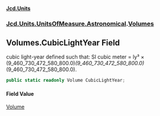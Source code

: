 #### [Jcd.Units](index 'index')
### [Jcd.Units.UnitsOfMeasure.Astronomical](Jcd.Units.UnitsOfMeasure.Astronomical 'Jcd.Units.UnitsOfMeasure.Astronomical').[Volumes](Volumes 'Jcd.Units.UnitsOfMeasure.Astronomical.Volumes')

## Volumes.CubicLightYear Field

cubic light-year defined such that: SI cubic meter = ly³ ×
(9_460_730_472_580_800.0)*(9_460_730_472_580_800.0)*(9_460_730_472_580_800.0).

```csharp
public static readonly Volume CubicLightYear;
```

#### Field Value
[Volume](Volume 'Jcd.Units.UnitTypes.Volume')